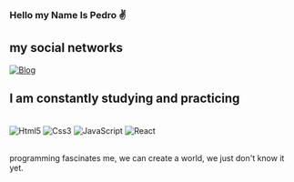 ### Hello my Name Is Pedro ✌️

## my social networks

[![Blog](https://img.shields.io/badge/LinkedIn-0077B5?style=for-the-badge&logo=linkedin&logoColor=white)](https://www.linkedin.com/in/pedro-fernandes-rocha-neto-610470255/)

## I am constantly studying and practicing

<div style='display:inline_block'><br>
<img align='center' alt='Html5' src='https://img.shields.io/badge/HTML5-E34F26?style=for-the-badge&logo=html5&logoColor=white'>
<img align='center' alt='Css3' src='https://img.shields.io/badge/CSS3-1572B6?style=for-the-badge&logo=css3&logoColor=white'>
<img align='center' alt='JavaScript' src='https://img.shields.io/badge/JavaScript-F7DF1E?style=for-the-badge&logo=javascript&logoColor=black'>
<img align='center' alt='React' src='https://img.shields.io/badge/React-20232A?style=for-the-badge&logo=react&logoColor=61DAFB'>
</div><br>

programming fascinates me, we can create a world, we just don't know it yet.
<!--
**Pedro-Fernandes-13/Pedro-Fernandes-13** is a ✨ _special_ ✨ repository because its `README.md` (this file) appears on your GitHub profile.

Here are some ideas to get you started:

- 🔭 I’m currently working on ...
- 🌱 I’m currently learning ...
- 👯 I’m looking to collaborate on ...
- 🤔 I’m looking for help with ...
- 💬 Ask me about ...
- 📫 How to reach me: ...
- 😄 Pronouns: ...
- ⚡ Fun fact: ...
-->
